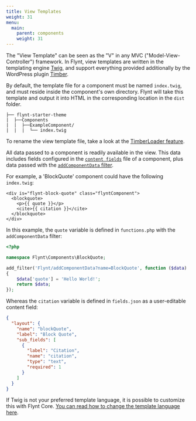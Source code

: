 ```yaml
---
title: View Templates
weight: 31
menu:
  main:
    parent: components
    weight: 31
---
```


The "View Template" can be seen as the "V" in any MVC ("Model-View-Controller") framework. In Flynt, view templates are written in the templating engine [Twig](http://twig.sensiolabs.org/), and support everything provided additionally by the WordPress plugin [Timber](http://timber.github.io/timber/).

By default, the template file for a component must be named `index.twig`, and must reside inside the component's own directory. Flynt will take this template and output it into HTML in the corresponding location in the `dist` folder.

```
├── flynt-starter-theme
|  ├──Components
|  |  ├──ExampleComponent/
|  |  |  └── index.twig
```

To rename the view template file, take a look at the [TimberLoader feature](https://github.com/flyntwp/flynt-starter-theme/blob/master/Features/TimberLoader/functions.php).

All data passed to a component is readily available in the view. This data includes fields configured in the [`content fields`](/documentation/components/content-fields/) file of a component, plus data passed with the [`addComponentData` filter](/documentation/components/server-side-logic/#flynt-addcomponentdata).

For example, a 'BlockQuote' component could have the following `index.twig`:

```twig
<div is="flynt-block-quote" class="flyntComponent">
  <blockquote>
    <p>{{ quote }}</p>
    <cite>{{ citation }}</cite>
  </blockquote>
</div>
```

In this example, the `quote` variable is defined in `functions.php` with the `addComponentData` filter:

```php
<?php

namespace Flynt\Components\BlockQuote;

add_filter('Flynt/addComponentData?name=BlockQuote', function ($data)
{
    $data['quote'] = 'Hello World!';
    return $data;
});
```

Whereas the `citation` variable is defined in `fields.json` as a user-editable content field:

```json
{
  "layout": {
    "name": "blockQuote",
    "label": "Block Quote",
    "sub_fields": [
      {
        "label": "Citation",
        "name": "citation",
        "type": "text",
        "required": 1
      }
    ]
  }
}
```

If Twig is not your preferred template language, it is possible to customize this with Flynt Core. [You can read how to change the template language here](/documentation/core/customization/#changing-template-language).

<!-- - TODO: Talk about partials -->
